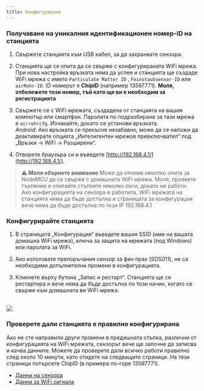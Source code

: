 ```yaml
---
title: Конфигуриране
---
```

### Получаване на уникалния идентификационен номер-ID на станцията
1. Свържете станцията към USB кабел, за да захранвате сензора.

2. Станцията ще се опита да се свърже с конфигурираната WiFi мрежа. При нова настройка връзката няма да успее и станцията ще създаде WiFi мрежа с името `Particulate Matter ID` , `Feinstaubsensor-ID` или `airRohr-ID`. ID номерът е **ChipID** (например 13597771). **Моля, отбележете този номер, тъй като ще ви е необходим за регистрацията**

3. Свържете се с WiFi мрежата, създадена от станцията на вашия компютър или смартфон. Паролата по подразбиране за тази мрежа е `airrohrcfg`. Изчакайте, докато се установи връзката.<br>*Android*: Ако връзката се прекъсне незабавно, може да се наложи да деактивирате опцията „Интелигентен мрежов превключвател“ под „Връзки -> WiFi -> Разширени“.

4. Отворете браузъра си и въведете [http://192.168.4.1/](http://192.168.4.1/).

> ⚠️ **Моля обърнете внимание**  Може да отнеме няколко опита за NodeMCU да се свърже с домашната WiFi мрежа. Моля, проявете търпение и опитайте стъпките няколко пъти, докато не работи. Ако конфигурацията на сензора е работила, WiFi мрежата на станцията няма да бъде достъпна и страницата за конфигурация вече няма да бъде достъпна по този IP 192.168.4.1

### Конфигурирайте станцията
1. В страницата „Конфигурация“ въведете вашия SSID (име на вашата домашна WiFi мрежа), ключа за защита на мрежата (под Windows) или паролата за WiFi.

2. Ако използвате препоръчания сензор за фин прах (SDS011), не са необходими допълнителни промени в конфигурацията.

3. Кликнете върху бутона „Запис и рестарт“. Станцията ще се рестартира и вече няма да бъде достъпна по този начин, когато се свърже към домашната ви WiFi мрежа.

<br>

<img src="../docs/airrohr_config_initial.jpg" loading="lazy"/>
<br>

### Проверете дали станцията е правилно конфигурирана
Ако не сте направили други промени в предишната стъпка, различни от конфигурацията на WiFi мрежата, сензорът вече ще започне да записва и качва данните. Можете да проверите дали всичко работи правилно след около 10 минути, като отидете на следващите страници. На тези страници потърсете ChipID (в примера по-горе 13597771).

 * [Данни на сензора](https://www.madavi.de/sensor/graph.php)
 * [Данни за WiFi сигнала](https://www.madavi.de/sensor/signal.php)
